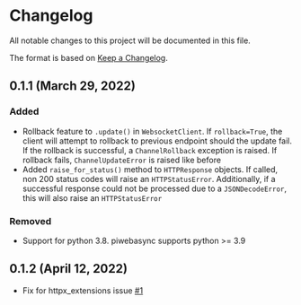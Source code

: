 # Changelog

All notable changes to this project will be documented in this file.

The format is based on [Keep a Changelog](https://keepachangelog.com/en/1.0.0/).

## 0.1.1 (March 29, 2022)

### Added
* Rollback feature to `.update()` in `WebsocketClient`. If `rollback=True`, the client will attempt to rollback to previous endpoint should the update fail. If the rollback is successful, a `ChannelRollback` exception is raised. If rollback fails, `ChannelUpdateError` is raised like before
* Added `raise_for_status()` method to `HTTPResponse` objects. If called, non 200 status codes will raise an `HTTPStatusError`. Additionally, if a successful response could not be processed due to a `JSONDecodeError`, this will also raise an `HTTPStatusError`

### Removed
* Support for python 3.8. piwebasync supports python >= 3.9

## 0.1.2 (April 12, 2022)
* Fix for httpx_extensions issue [#1](https://github.com/newvicx/httpx_extensions/issues/1)